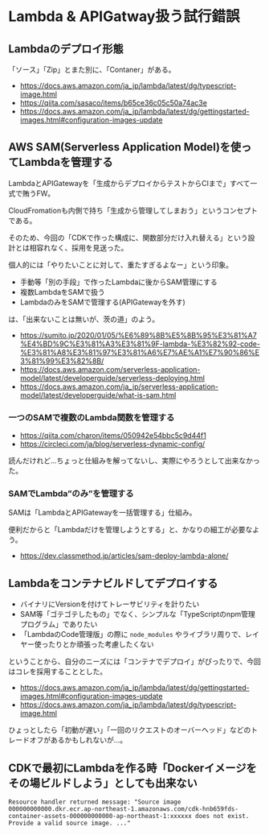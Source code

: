 # Lambda & APIGatway扱う試行錯誤

## Lambdaのデプロイ形態

「ソース」「Zip」とまた別に、「Contaner」がある。

- https://docs.aws.amazon.com/ja_jp/lambda/latest/dg/typescript-image.html
- https://qiita.com/sasaco/items/b65ce36c05c50a74ac3e
- https://docs.aws.amazon.com/ja_jp/lambda/latest/dg/gettingstarted-images.html#configuration-images-update

## AWS SAM(Serverless Application Model)を使ってLambdaを管理する

LambdaとAPIGatewayを「生成からデプロイからテストからCIまで」すべて一式で賄うFW。

CloudFromationも内側で持ち「生成から管理してしまおう」というコンセプトである。

そのため、今回の「CDKで作った構成に、関数部分だけ入れ替える」という設計とは相容れなく、採用を見送った。

個人的には「やりたいことに対して、重たすぎるよなー」という印象。

- 手動等「別の手段」で作ったLambdaに後からSAM管理にする
- 複数LambdaをSAMで扱う
- LambdaのみをSAMで管理する(APIGatewayを外す)

は、「出来ないことは無いが、茨の道」のよう。

- https://sumito.jp/2020/01/05/%E6%89%8B%E5%8B%95%E3%81%A7%E4%BD%9C%E3%81%A3%E3%81%9F-lambda-%E3%82%92-code-%E3%81%A8%E3%81%97%E3%81%A6%E7%AE%A1%E7%90%86%E3%81%99%E3%82%8B/
- https://docs.aws.amazon.com/serverless-application-model/latest/developerguide/serverless-deploying.html
- https://docs.aws.amazon.com/ja_jp/serverless-application-model/latest/developerguide/what-is-sam.html

### 一つのSAMで複数のLambda関数を管理する

- https://qiita.com/charon/items/050942e54bbc5c9d44f1
- https://circleci.com/ja/blog/serverless-dynamic-config/

読んだけれど…ちょっと仕組みを解ってないし、実際にやろうとして出来なかった。

### SAMでLambda”のみ”を管理する

SAMは「LambdaとAPIGatewayを一括管理する」仕組み。

便利だからと「Lambdaだけを管理しようとする」と、かなりの細工が必要なよう。

- https://dev.classmethod.jp/articles/sam-deploy-lambda-alone/


## Lambdaをコンテナビルドしてデプロイする

- バイナリにVersionを付けてトレーサビリティを計りたい
- SAM等「ゴテゴテしたもの」でなく、シンプルな「TypeScriptのnpm管理プログラム」でありたい
- 「LambdaのCode管理版」の際に `node_modules` やライブラリ周りで、レイヤー使ったりとか頑張った考慮したくない

ということから、自分のニーズには「コンテナでデプロイ」がぴったりで、今回はコレを採用することとした。

- https://docs.aws.amazon.com/ja_jp/lambda/latest/dg/gettingstarted-images.html#configuration-images-update
- https://docs.aws.amazon.com/ja_jp/lambda/latest/dg/typescript-image.html

ひょっとしたら「初動が遅い」「一回のリクエストのオーバーヘッド」などのトレードオフがあるかもしれないが…。

## CDKで最初にLambdaを作る時「Dockerイメージをその場ビルドしよう」としても出来ない


```
Resource handler returned message: "Source image 000000000000.dkr.ecr.ap-northeast-1.amazonaws.com/cdk-hnb659fds-container-assets-000000000000-ap-northeast-1:xxxxxx does not exist. 
Provide a valid source image. ..."
```

